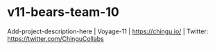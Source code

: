 # v11-bears-team-10
Add-project-description-here | Voyage-11 | https://chingu.io/ | Twitter: https://twitter.com/ChinguCollabs
